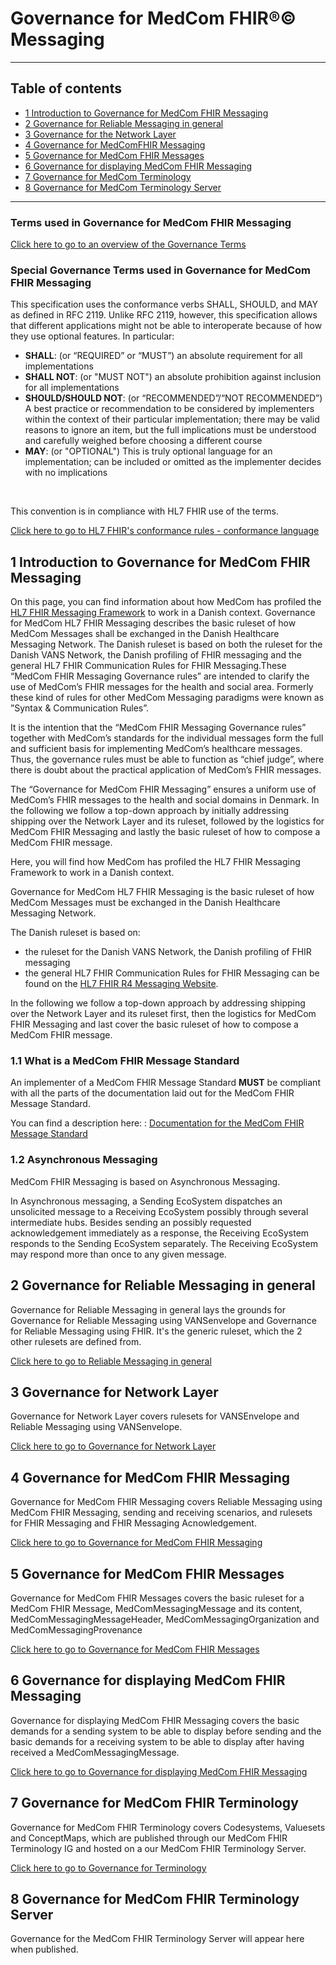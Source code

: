 # Governance for MedCom FHIR®© Messaging
<hr>

## Table of contents

* [1 Introduction to Governance for MedCom FHIR Messaging](#1-introduction-to-governance-for-medcom-fhir-messaging)
* [2 Governance for Reliable Messaging in general](#2-governance-for-reliable-messaging-in-general)
* [3 Governance for the Network Layer](#3-governance-for-network-layer)
* [4 Governance for MedComFHIR Messaging](#4-governance-for-medcom-fhir-messaging)
* [5 Governance for MedCom FHIR Messages](#5-governance-for-medcom-fhir-messages)
* [6 Governance for displaying MedCom FHIR Messaging](#6-governance-for-displaying-medcom-fhir-messaging)
* [7 Governance for MedCom Terminology](#7-governance-for-medcom-fhir-terminology)
* [8 Governance for MedCom Terminology Server](#8-governance-for-medcom-fhir-terminology-server)

<hr>

### Terms used in Governance for MedCom FHIR Messaging

[Click here to go to an overview of the Governance Terms](/assets/documents/011_Governance_Terms.md)

### Special Governance Terms used in Governance for MedCom FHIR Messaging

This specification uses the conformance verbs SHALL, SHOULD, and MAY as defined in RFC 2119. Unlike RFC 2119, however, this specification allows that different applications might not be able to interoperate because of how they use optional features. In particular:

* **SHALL**: (or “REQUIRED” or “MUST”) an absolute requirement for all implementations
* **SHALL NOT**: (or "MUST NOT") an absolute prohibition against inclusion for all implementations
* **SHOULD/SHOULD NOT**: (or “RECOMMENDED”/“NOT RECOMMENDED”) A best practice or recommendation to be considered by implementers within the context of their particular implementation; there may be valid reasons to ignore an item, but the full implications must be understood and carefully weighed before choosing a different course
* **MAY**: (or "OPTIONAL") This is truly optional language for an implementation; can be included or omitted as the implementer decides with no implications

<br>

This convention is in compliance with HL7 FHIR use of the terms.

[Click here to go to HL7 FHIR's conformance rules - conformance language](http://www.hl7.org/fhir/conformance-rules.html#conflang)

## 1 Introduction to Governance for MedCom FHIR Messaging

On this page, you can find information about how MedCom has profiled the [HL7 FHIR Messaging Framework](http://hl7.org/fhir/R4/messaging.html) to work in a Danish context.
Governance for MedCom HL7 FHIR Messaging describes the basic ruleset of how MedCom Messages shall be exchanged in the Danish Healthcare Messaging Network.
The Danish ruleset is based on both the ruleset for the Danish VANS Network, the Danish profiling of FHIR messaging and the general HL7 FHIR Communication Rules for FHIR Messaging.These “MedCom FHIR Messaging Governance rules” are intended to clarify the use of MedCom’s FHIR messages for the health and social area. Formerly these kind of rules for other MedCom Messaging paradigms were known as ”Syntax & Communication Rules”.

It is the intention that the “MedCom FHIR Messaging Governance rules” together with MedCom’s standards for the individual messages form the full and sufficient basis for implementing MedCom’s healthcare messages. Thus, the governance rules must be able to function as “chief judge”, where there is doubt about the practical application of MedCom’s FHIR messages.

The “Governance for MedCom FHIR Messaging” ensures a uniform use of MedCom’s FHIR messages to the health and social domains in Denmark.
In the following we follow a top-down approach by initially addressing shipping over the Network Layer and its ruleset, followed by the logistics for MedCom FHIR Messaging and lastly the basic ruleset of how to compose a MedCom FHIR message.

Here, you will find how MedCom has profiled the HL7 FHIR Messaging Framework to work in a Danish context.

Governance for MedCom HL7 FHIR Messaging is the basic ruleset of how MedCom Messages must be exchanged in the Danish Healthcare Messaging Network.

The Danish ruleset is based on:

* the ruleset for the Danish VANS Network, the Danish profiling of FHIR messaging 
* the general HL7 FHIR Communication Rules for FHIR Messaging can be found on the <a href="http://hl7.org/fhir/R4/messaging.html" target="_blank">HL7 FHIR R4 Messaging Website</a>.

In the following we follow a top-down approach by addressing shipping over the Network Layer and its ruleset first, then the logistics for MedCom FHIR Messaging and last cover the basic ruleset of how to compose a MedCom FHIR message.

<!-- [Introduction details (Danish)](/assets/documents/1-Introduction.md)-->

<!-- [Generelle tekniske use cases](Generelle-tekniske-use-cases-v1.0.0-b2.md) -->

### 1.1 What is a MedCom FHIR Message Standard

An implementer of a MedCom FHIR Message Standard **MUST** be compliant with all the parts of the documentation laid out for the MedCom FHIR Message Standard.

You can find a description here: : [Documentation for the MedCom FHIR Message Standard](https://medcomdk.github.io/dk-medcom-messaging/#12-medcommessagingmessage-bundle)

### 1.2 Asynchronous Messaging

MedCom FHIR Messaging is based on Asynchronous Messaging.

In Asynchronous messaging, a Sending EcoSystem dispatches an unsolicited message to a Receiving EcoSystem possibly through several intermediate hubs. Besides sending an possibly requested acknowledgement immediately as a response, the Receiving EcoSystem responds to the Sending EcoSystem separately. The Receiving EcoSystem may respond more than once to any given message.

## 2 Governance for Reliable Messaging in general

Governance for Reliable Messaging in general lays the grounds for Governance for Reliable Messaging using VANSenvelope and Governance for Reliable Messaging using FHIR. It's the generic ruleset, which the 2 other rulesets are defined from.

[Click here to go to Reliable Messaging in general](/assets/documents/020_Governance-for-Reliable-Messaging-in-general.md)

## 3 Governance for Network Layer

Governance for Network Layer covers rulesets for VANSEnvelope and Reliable Messaging using VANSenvelope.

[Click here to go to Governance for Network Layer](/assets/documents/030_Governance-for-Network-Layer.md)

## 4 Governance for MedCom FHIR Messaging

Governance for MedCom FHIR Messaging covers Reliable Messaging using MedCom FHIR Messaging, sending and receiving scenarios, and rulesets for FHIR Messaging and FHIR Messaging Acnowledgement.

[Click here to go to Governance for MedCom FHIR Messaging](/assets/documents/040_Governance4FHIR-Messaging.md)

## 5 Governance for MedCom FHIR Messages

Governance for MedCom FHIR Messages covers the basic ruleset for a MedCom FHIR Message, MedComMessagingMessage and its content, MedComMessagingMessageHeader, MedComMessagingOrganization and MedComMessagingProvenance

[Click here to go to Governance for MedCom FHIR Messages](/assets/documents/050_Governance-for-MedCom-FHIR-Messages.md)

## 6 Governance for displaying MedCom FHIR Messaging

Governance for displaying MedCom FHIR Messaging covers the basic demands for a sending system to be able to display before sending and the basic demands for a receiving system to be able to display after having received a MedComMessagingMessage.

[Click here to go to Governance for displaying MedCom FHIR Messaging](/assets/documents/060_Governance-for-displaying-MedCom-FHIR-Messaging.md)

## 7 Governance for MedCom FHIR Terminology

Governance for MedCom FHIR Terminology covers Codesystems, Valuesets and ConceptMaps, which are published through our MedCom FHIR Terminology IG and hosted on a our MedCom FHIR Terminology Server.

[Click here to go to Governance for Terminology](/assets//documents/070_Governance-for-Terminology.md)

## 8 Governance for MedCom FHIR Terminology Server

Governance for the MedCom FHIR Terminology Server will appear here when published.
